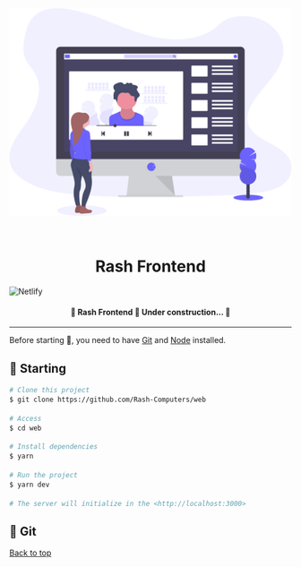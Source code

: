 <div align="center" id="top"> 
  <img src="./public/assets/home/hero.svg" alt="Rash Frontend" />

&#xa0;

  <!-- <a href="https://rashfrontend.netlify.app">Demo</a> -->
</div>

<h1 align="center">Rash Frontend</h1>

<div>
<img src="https://api.netlify.com/api/v1/badges/989e61a3-abde-486e-b74a-aa30f5669e4d/deploy-status" alt="Netlify" />
</div>

<!-- Status -->

<h4 align="center">
	🚧  Rash Frontend 🚀 Under construction...  🚧
</h4>

<hr>

Before starting :checkered_flag:, you need to have [Git](https://git-scm.com) and [Node](https://nodejs.org/en/) installed.

## :checkered_flag: Starting

```bash
# Clone this project
$ git clone https://github.com/Rash-Computers/web

# Access
$ cd web

# Install dependencies
$ yarn

# Run the project
$ yarn dev

# The server will initialize in the <http://localhost:3000>
```

## 🚀 Git

<a href="#top">Back to top</a>
